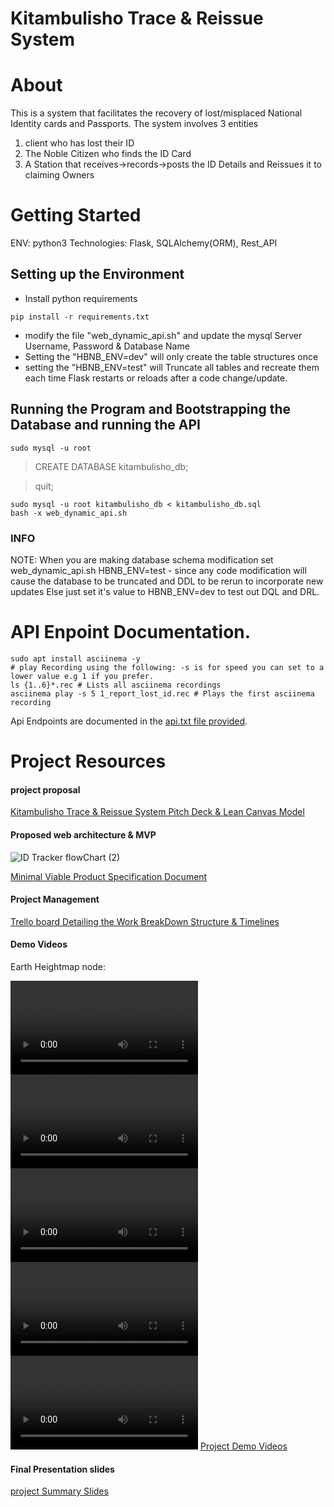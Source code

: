 # Kitambulisho Trace & Reissue System
# About
This is a system that facilitates the recovery of lost/misplaced National Identity cards and Passports.
The system involves 3 entities 
1. client who has lost their ID
2. The Noble Citizen who finds the ID Card 
3. A Station that receives->records->posts the ID Details and Reissues it to claiming Owners

# Getting Started
ENV: python3
Technologies: Flask, SQLAlchemy(ORM), Rest_API

## Setting up the Environment
 - Install python requirements 
 ```
 pip install -r requirements.txt
 ```
 - modify the file "web_dynamic_api.sh" and update the mysql Server Username, Password & Database Name
 - Setting the "HBNB_ENV=dev" will only create the table structures once
 - setting the "HBNB_ENV=test" will Truncate all tables and recreate them each time Flask restarts or reloads after a code change/update.
 
## Running the Program and Bootstrapping the Database and running the API
```
sudo mysql -u root
```
> CREATE DATABASE kitambulisho_db;

>quit;

```
sudo mysql -u root kitambulisho_db < kitambulisho_db.sql
bash -x web_dynamic_api.sh
```
### INFO
NOTE: When you are making database schema modification set web_dynamic_api.sh HBNB_ENV=test - since any code modification
will cause the database to be truncated and DDL to be rerun to incorporate new updates Else just set it's value to
HBNB_ENV=dev to test out DQL and DRL.

# API Enpoint Documentation.
``` #install asciinema to play the *.rec files
sudo apt install asciinema -y
# play Recording using the following: -s is for speed you can set to a lower value e.g 1 if you prefer.
ls {1..6}*.rec # Lists all asciinema recordings
asciinema play -s 5 1_report_lost_id.rec # Plays the first asciinema recording

```
Api Endpoints are documented in the [api.txt file provided](https://github.com/PhylisMercy/Kitambulisho/blob/main/api.txt).
 
# Project Resources

####  project proposal 
[Kitambulisho Trace & Reissue System Pitch Deck & Lean Canvas Model](https://docs.google.com/presentation/d/1sXeUJZmOe58-eWsL6o1cccubWsswPXanPoPfSGmYCHM/edit?usp=sharing)


#### Proposed web architecture & MVP
![ID Tracker flowChart (2)](https://github.com/PhylisMercy/Kitambulisho/assets/110587824/836a3b87-4729-49dc-9f94-74410f4544a7)



[Minimal Viable Product Specification Document](https://docs.google.com/document/d/1sEPgdIT1LoF1bAv-tHo5r54NwnhApaAszcrVONloFLM/edit?usp=sharing)
#### Project Management
[Trello board Detailing the Work BreakDown Structure & Timelines](https://trello.com/invite/b/1JZMmeeG/ATTI106daadbfdef4a64b569c3a5f0c025acEEF56A70/portfolio-project)


#### Demo Videos
Earth Heightmap node:


![ID Tracker flowChart (2)](https://github.com/PhylisMercy/Kitambulisho/Videos/01_Getting_Started.mp4)
![ID Tracker flowChart (2)](https://github.com/PhylisMercy/Kitambulisho/Videos/02_Report_Lost_n_Found.mov)
![ID Tracker flowChart (2)](https://github.com/PhylisMercy/Kitambulisho/Videos/03_Remit_Kitambulisho_to_huduma_station.mov)
![ID Tracker flowChart (2)](https://github.com/PhylisMercy/Kitambulisho/Videos/04_Kitambulisho_Remit_Handling_Duplicate_remittance.mov)
![ID Tracker flowChart (2)](https://github.com/PhylisMercy/Kitambulisho/Videos/05_Search_Lost_ID_Get_Huduma_Station.mov)
[Project Demo Videos](https://drive.google.com/drive/folders/13cwyBdtJo-ZwpxggVc7oXQ9anfpiFxZl?usp=sharing)

#### Final Presentation slides

[project Summary Slides](https://docs.google.com/presentation/d/14CUWgDwO1ZzQcc9Qc8KbwXA9XePaWrZuexTRA3RP4p8/edit?usp=sharing)

